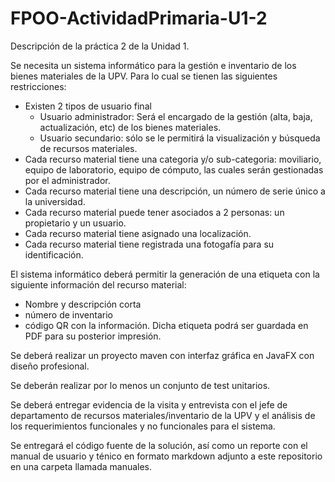 # FPOO-ActividadPrimaria-U1-2
Descripción de la práctica 2 de la Unidad 1.

Se necesita un sistema informático para la gestión e inventario de los bienes materiales de la UPV. Para lo cual se tienen las siguientes restricciones:
  * Existen 2 tipos de usuario final
    * Usuario administrador: Será el encargado de la gestión (alta, baja, actualización, etc) de los bienes materiales.
    * Usuario secundario: sólo se le permitirá la visualización y búsqueda de recursos materiales.
  * Cada recurso material tiene una categoria y/o sub-categoria: moviliario, equipo de laboratorio, equipo de cómputo, las cuales serán gestionadas por el administrador.
  * Cada recurso material tiene una descripción, un número de serie único a la universidad.
  * Cada recurso material puede tener asociados a 2 personas: un propietario y un usuario.
  * Cada recurso material tiene asignado una localización.
  * Cada recurso material tiene registrada una fotogafía para su identificación.
 
El sistema informático deberá permitir la generación de una etiqueta con la siguiente información del recurso material:
  * Nombre y descripción corta
  * número de inventario
  * código QR con la información.
Dicha etiqueta podrá ser guardada en PDF para su posterior impresión.

Se deberá realizar un proyecto maven con interfaz gráfica en JavaFX con diseño profesional.

Se deberán realizar por lo menos un conjunto de test unitarios.

Se deberá entregar evidencia de la visita y entrevista con el jefe de departamento de recursos materiales/inventario de la UPV y el análisis de los requerimientos funcionales y no funcionales para el sistema.

Se entregará el código fuente de la solución, así como un reporte con el manual de usuario y ténico en formato markdown adjunto a este repositorio en una carpeta llamada manuales.
